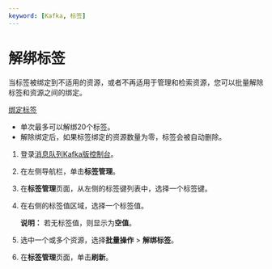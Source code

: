 ```yaml
---
keyword: [Kafka, 标签]
---
```


# 解绑标签

当标签被绑定到不适用的资源，或者不再适用于管理和检索资源，您可以批量解除标签和资源之间的绑定。

[绑定标签](/intl.zh-CN/用户指南/标签/绑定标签.md)

-   单次最多可以解绑20个标签。
-   解除绑定后，如果标签绑定的资源数量为零，标签会被自动删除。

1.  登录[消息队列Kafka版控制台](https://kafka.console.aliyun.com/?spm=a2c4g.11186623.2.10.22f150ddqNXasY)。

2.  在左侧导航栏，单击**标签管理**。

3.  在**标签管理**页面，从左侧的标签键列表中，选择一个标签键。

4.  在右侧的标签值区域，选择一个标签值。

    **说明：** 若无标签值，则显示为**空值**。

5.  选中一个或多个资源，选择**批量操作** \> **解绑标签**。

6.  在**标签管理**页面，单击**刷新**。


